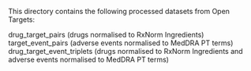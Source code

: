 This directory contains the following processed datasets from Open Targets:

drug_target_pairs (drugs normalised to RxNorm Ingredients)
target_event_pairs (adverse events normalised to MedDRA PT terms)
drug_target_event_triplets (drugs normalised to RxNorm Ingredients and adverse events normalised to MedDRA PT terms)
